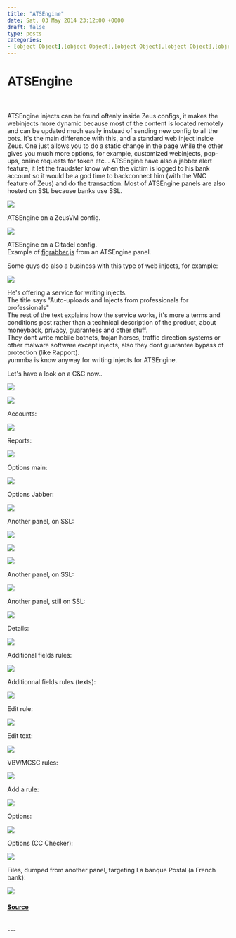 ```yaml
---
title: "ATSEngine"
date: Sat, 03 May 2014 23:12:00 +0000
draft: false
type: posts
categories: 
- [object Object],[object Object],[object Object],[object Object],[object Object],[object Object],[object Object],[object Object]
---
```

# ATSEngine

<br/>

<br/>
ATSEngine injects can be found oftenly inside Zeus configs, it makes the webinjects more dynamic because most of the content is located remotely and can be updated much easily instead of sending new config to all the bots.  
It's the main difference with this, and a standard web inject inside Zeus.  
One just allows you to do a static change in the page while the other gives you much more options, for example, customized webinjects, pop-ups, online requests for token etc...  
ATSEngine have also a jabber alert feature, it let the fraudster know when the victim is logged to his bank account so it would be a god time to backconnect him (with the VNC feature of Zeus) and do the transaction.  
Most of ATSEngine panels are also hosted on SSL because banks use SSL.  
  

[![](https://blogger.googleusercontent.com/img/b/R29vZ2xl/AVvXsEiPhLmFFYYiVauEai3wB2OJKKdX3U24LaqWezrJvqxVt5XUsvsCTJ4JZnlXAwLNlF8u8-HYJBiWH2lEYmnBP7uf0wtFRGLcna-izJmsr9AoR6IwdsJwJSy8b1W7Yv4UMuJ_uJapljqTZ1M/s1600/2014-05-04_12-19-42.png)](https://blogger.googleusercontent.com/img/b/R29vZ2xl/AVvXsEiPhLmFFYYiVauEai3wB2OJKKdX3U24LaqWezrJvqxVt5XUsvsCTJ4JZnlXAwLNlF8u8-HYJBiWH2lEYmnBP7uf0wtFRGLcna-izJmsr9AoR6IwdsJwJSy8b1W7Yv4UMuJ_uJapljqTZ1M/s1600/2014-05-04_12-19-42.png)

ATSEngine on a ZeusVM config.  
  

[![](https://blogger.googleusercontent.com/img/b/R29vZ2xl/AVvXsEh0OSwWoloh7S6BPTKULZq51ZxklEkBpr9rviGatBabWcVvdbovbTTofdttIP6gXYoZ0Eu0HLA-dCnnk3AGxP4lhhIxQU2W-YH3p08EOU76WL-XXIEs4lgCsnHABEYSNsAsMCDkyFH_W5A/s1600/2014-05-04_12-25-03.png)](https://blogger.googleusercontent.com/img/b/R29vZ2xl/AVvXsEh0OSwWoloh7S6BPTKULZq51ZxklEkBpr9rviGatBabWcVvdbovbTTofdttIP6gXYoZ0Eu0HLA-dCnnk3AGxP4lhhIxQU2W-YH3p08EOU76WL-XXIEs4lgCsnHABEYSNsAsMCDkyFH_W5A/s1600/2014-05-04_12-25-03.png)

ATSEngine on a Citadel config.  
Example of [figrabber.js](http://pastebin.com/MBw8HcCB) from an ATSEngine panel.  
  
Some guys do also a business with this type of web injects, for example:  

[![](https://blogger.googleusercontent.com/img/b/R29vZ2xl/AVvXsEgF0ILpLY9wIP5U7B5I5XjOu5CExSw8JbZM72h9vty_TqkCN4Saz6Wat2ZzotvN67jR4pSjYOprJbDVk4tbgDexmbIyzwUdyjP8rMhBpfndBFRs6LaNLUqJlJsOrazkgJQkTy-yn2kAiPc/s400/02-01-2014+21-24-42.png)](https://blogger.googleusercontent.com/img/b/R29vZ2xl/AVvXsEgF0ILpLY9wIP5U7B5I5XjOu5CExSw8JbZM72h9vty_TqkCN4Saz6Wat2ZzotvN67jR4pSjYOprJbDVk4tbgDexmbIyzwUdyjP8rMhBpfndBFRs6LaNLUqJlJsOrazkgJQkTy-yn2kAiPc/s1600/02-01-2014+21-24-42.png)

He's offering a service for writing injects.  
The title says "Auto-uploads and Injects from professionals for professionals"  
The rest of the text explains how the service works, it's more a terms and conditions post rather than a technical description of the product, about moneyback, privacy, guarantees and other stuff.  
They dont write mobile botnets, trojan horses, traffic direction systems or other malware software except injects, also they dont guarantee bypass of protection (like Rapport).  
yummba is know anyway for writing injects for ATSEngine.  
  
Let's have a look on a C&C now..  

[![](https://blogger.googleusercontent.com/img/b/R29vZ2xl/AVvXsEhMUAdNIgrEQNpAYxpa3gjcJkqgYVtzFnSuty85BL8EyUQDqskRyfHIFgedC5cwQ-VSqqF2MNTfK0iZvwnGroUd_KuSF6Zl7K2PjsUYazcM1ClEWnVoC2EEpUeKxgxQpb8pqjT6VkUMpaI/s1600/R9e1D23.png)](https://blogger.googleusercontent.com/img/b/R29vZ2xl/AVvXsEhMUAdNIgrEQNpAYxpa3gjcJkqgYVtzFnSuty85BL8EyUQDqskRyfHIFgedC5cwQ-VSqqF2MNTfK0iZvwnGroUd_KuSF6Zl7K2PjsUYazcM1ClEWnVoC2EEpUeKxgxQpb8pqjT6VkUMpaI/s1600/R9e1D23.png)

  

[![](https://blogger.googleusercontent.com/img/b/R29vZ2xl/AVvXsEhq6Sqk0w7-6dJbl7AG6U55skaiu92qoaKoDFT8Pfw6aAcfz0XpoF_HzY5398ddmC-6H-U4YwcfXfeh17vCNKYWw1u9zNX6zr_0zXW0bzwVKZj-CCydlXJW_0F_K2IndEzqjtoRZSaNvfQ/s1600/BqHPLni.png)](https://blogger.googleusercontent.com/img/b/R29vZ2xl/AVvXsEhq6Sqk0w7-6dJbl7AG6U55skaiu92qoaKoDFT8Pfw6aAcfz0XpoF_HzY5398ddmC-6H-U4YwcfXfeh17vCNKYWw1u9zNX6zr_0zXW0bzwVKZj-CCydlXJW_0F_K2IndEzqjtoRZSaNvfQ/s1600/BqHPLni.png)

  
Accounts:  

[![](https://blogger.googleusercontent.com/img/b/R29vZ2xl/AVvXsEgZVpC6UYtorJqLLG1icTy-OByWabQZo10EIcvmbK63rqtZsCmJKwWRdssGeqnz1DNgUzKozkAvwN6sDsGBBKrB7h3Wju98jcz759hM56khxe1PcI27V7kU23ZlozTq0M898VHrSVAMlng/s400/02-01-2014+21-03-17.png)](https://blogger.googleusercontent.com/img/b/R29vZ2xl/AVvXsEgZVpC6UYtorJqLLG1icTy-OByWabQZo10EIcvmbK63rqtZsCmJKwWRdssGeqnz1DNgUzKozkAvwN6sDsGBBKrB7h3Wju98jcz759hM56khxe1PcI27V7kU23ZlozTq0M898VHrSVAMlng/s1600/02-01-2014+21-03-17.png)

  
Reports:  

[![](https://blogger.googleusercontent.com/img/b/R29vZ2xl/AVvXsEhjpestNbojwrxba_9ZnuecB3yQ40rBTEvaSX0wz1UJU27FXO7WeFT7DR9_kcoJ2eSLBKp67tEakO2pyYxIlV591K6-TGHWE9kbBYaTQZFd9PvecBpxdlvXDDehdrXXKyaab3MrRiCPkdc/s400/02-01-2014+21-13-52.png)](https://blogger.googleusercontent.com/img/b/R29vZ2xl/AVvXsEhjpestNbojwrxba_9ZnuecB3yQ40rBTEvaSX0wz1UJU27FXO7WeFT7DR9_kcoJ2eSLBKp67tEakO2pyYxIlV591K6-TGHWE9kbBYaTQZFd9PvecBpxdlvXDDehdrXXKyaab3MrRiCPkdc/s1600/02-01-2014+21-13-52.png)

  
Options main:  

[![](https://blogger.googleusercontent.com/img/b/R29vZ2xl/AVvXsEgic_Fv_6zr7gaI10mRq4ymqi8kLNMyE51WH8S7jPL3mt6H1dkllzAvykJBCE6jDboNdMaKjhxCiAucl4vpb5CGhxE6C3KNrpkrEuXKSoV5HDxhdhL2wemZn0wWkkozzASG3LFu1A46le8/s400/02-01-2014+21-21-25.png)](https://blogger.googleusercontent.com/img/b/R29vZ2xl/AVvXsEgic_Fv_6zr7gaI10mRq4ymqi8kLNMyE51WH8S7jPL3mt6H1dkllzAvykJBCE6jDboNdMaKjhxCiAucl4vpb5CGhxE6C3KNrpkrEuXKSoV5HDxhdhL2wemZn0wWkkozzASG3LFu1A46le8/s1600/02-01-2014+21-21-25.png)

  
Options Jabber:  

[![](https://blogger.googleusercontent.com/img/b/R29vZ2xl/AVvXsEjQjyTE8DX0Jdnqf5VSU3ah1NUj9IKBgTtycNlbkmttRwaWBDq8UhH4QepfE4OJjDo6lkHeXOcd4z2agrT9ITTvoqhA1ZTcTqRqP9hiw4TCCdTOzLPwl33klaquCOwkgYrD0_5TL5JaYX4/s400/02-01-2014+21-22-25.png)](https://blogger.googleusercontent.com/img/b/R29vZ2xl/AVvXsEjQjyTE8DX0Jdnqf5VSU3ah1NUj9IKBgTtycNlbkmttRwaWBDq8UhH4QepfE4OJjDo6lkHeXOcd4z2agrT9ITTvoqhA1ZTcTqRqP9hiw4TCCdTOzLPwl33klaquCOwkgYrD0_5TL5JaYX4/s1600/02-01-2014+21-22-25.png)

  
Another panel, on SSL:  

[![](https://blogger.googleusercontent.com/img/b/R29vZ2xl/AVvXsEjNF8-ZsfhEOpn6irpZ3hUDTeNfN7T_zZrUBqKoSpxfvu8ywr3uH0vx4H81_WZwoP1UJJy1nBGn4gStUTkdtwKWAvQWyBF2RU5EzZEvR54Nhmga1PNEr2oMMOn0njZvWt70GPciDtrLeIk/s1600/09-01-2014+00-33-21.png)](https://blogger.googleusercontent.com/img/b/R29vZ2xl/AVvXsEjNF8-ZsfhEOpn6irpZ3hUDTeNfN7T_zZrUBqKoSpxfvu8ywr3uH0vx4H81_WZwoP1UJJy1nBGn4gStUTkdtwKWAvQWyBF2RU5EzZEvR54Nhmga1PNEr2oMMOn0njZvWt70GPciDtrLeIk/s1600/09-01-2014+00-33-21.png)

[![](https://blogger.googleusercontent.com/img/b/R29vZ2xl/AVvXsEjkkhUoLv2SZI9AH3e7aSe0NaV8QThFhbFRIyO_XfG-Rv_kNGRWj6HbpmxZSML12utTdKZaEC0wON3QZNOCw4kUbZo0OoTRbYFKFFKB1uqyUYFxNb8XlwfRyq0JZYmOoNxeTj3WV4zUOKU/s1600/09-01-2014+00-32-44.png)](https://blogger.googleusercontent.com/img/b/R29vZ2xl/AVvXsEjkkhUoLv2SZI9AH3e7aSe0NaV8QThFhbFRIyO_XfG-Rv_kNGRWj6HbpmxZSML12utTdKZaEC0wON3QZNOCw4kUbZo0OoTRbYFKFFKB1uqyUYFxNb8XlwfRyq0JZYmOoNxeTj3WV4zUOKU/s1600/09-01-2014+00-32-44.png)

[![](https://blogger.googleusercontent.com/img/b/R29vZ2xl/AVvXsEh1ocJ8q363R_IqZuzA_49hYRZ9ufZe6ZFhSWQNUMx8llrxMr_0xfeteva5JrPFk3ap0MD2Xi1ppbijFDQ5rA-MiSgyRjjtR714WVSrZpvr_sgdTc7cpdldJeHV9KXhyphenhyphengq30-G5IQb3HyA/s1600/09-01-2014+00-33-49.png)](https://blogger.googleusercontent.com/img/b/R29vZ2xl/AVvXsEh1ocJ8q363R_IqZuzA_49hYRZ9ufZe6ZFhSWQNUMx8llrxMr_0xfeteva5JrPFk3ap0MD2Xi1ppbijFDQ5rA-MiSgyRjjtR714WVSrZpvr_sgdTc7cpdldJeHV9KXhyphenhyphengq30-G5IQb3HyA/s1600/09-01-2014+00-33-49.png)

  
Another panel, on SSL:  

[![](https://blogger.googleusercontent.com/img/b/R29vZ2xl/AVvXsEjKdo-q2MdiT1QmJW7OKWvokCo9oUH5XCdDZhruzUDxJ2ugT9he18KIsbQNZpZ08j9vXNm1vU3CYUz1HOcQMNmY_h-fgVfks1l9_10aCS_2dZu7hvRhJqVrMTN-HpBA_d8F-POHxwfS-2s/s1600/22-01-2014+14-18-52.png)](https://blogger.googleusercontent.com/img/b/R29vZ2xl/AVvXsEjKdo-q2MdiT1QmJW7OKWvokCo9oUH5XCdDZhruzUDxJ2ugT9he18KIsbQNZpZ08j9vXNm1vU3CYUz1HOcQMNmY_h-fgVfks1l9_10aCS_2dZu7hvRhJqVrMTN-HpBA_d8F-POHxwfS-2s/s1600/22-01-2014+14-18-52.png)

  
Another panel, still on SSL:  

[![](https://blogger.googleusercontent.com/img/b/R29vZ2xl/AVvXsEgwre1W9j3zRjrEa1h1FVAY016IWMcb8GO98T3du3H8JtZCM-E-srmol1u-PcQ_Zza0_GspBtI538tlXL5kj_5gS40zCjp2_SLHdmtJCSgJpgWjudEDTCJZFyOj4MYC_4BhtyqhB0qsaIQ/s1600/20-02-2014+15-02-46.png)](https://blogger.googleusercontent.com/img/b/R29vZ2xl/AVvXsEgwre1W9j3zRjrEa1h1FVAY016IWMcb8GO98T3du3H8JtZCM-E-srmol1u-PcQ_Zza0_GspBtI538tlXL5kj_5gS40zCjp2_SLHdmtJCSgJpgWjudEDTCJZFyOj4MYC_4BhtyqhB0qsaIQ/s1600/20-02-2014+15-02-46.png)

  
Details:  

[![](https://blogger.googleusercontent.com/img/b/R29vZ2xl/AVvXsEjDRQj1bykRPEsp1R6DkxBzMc4k-MjEf3WGMTE3VMulyiZ1Gvga5nxX-_wqlVx0CDDuErlyU-7wKeUt7BHk3Flp0EtmPC8tbgjWNSFq7zUd8lBCU-wVwG1WLzL7s7kAQHwP_GCgz4ZTFgo/s1600/20-02-2014+15-28-51.png)](https://blogger.googleusercontent.com/img/b/R29vZ2xl/AVvXsEjDRQj1bykRPEsp1R6DkxBzMc4k-MjEf3WGMTE3VMulyiZ1Gvga5nxX-_wqlVx0CDDuErlyU-7wKeUt7BHk3Flp0EtmPC8tbgjWNSFq7zUd8lBCU-wVwG1WLzL7s7kAQHwP_GCgz4ZTFgo/s1600/20-02-2014+15-28-51.png)

  
Additional fields rules:  

[![](https://blogger.googleusercontent.com/img/b/R29vZ2xl/AVvXsEiVg8dizbvsDCs4T7Ihvgrvcu-L29pqM1mntbFhf5VbFLi090_gkITNh683QN_xol0lFa1w9oRABdG3LvwXgDKckfW_ssMmpu32bc3rwMmas1ry_GgKtm0S4Q_y4-ULVGV3XaszggJaaRQ/s1600/20-02-2014+15-06-26.png)](https://blogger.googleusercontent.com/img/b/R29vZ2xl/AVvXsEiVg8dizbvsDCs4T7Ihvgrvcu-L29pqM1mntbFhf5VbFLi090_gkITNh683QN_xol0lFa1w9oRABdG3LvwXgDKckfW_ssMmpu32bc3rwMmas1ry_GgKtm0S4Q_y4-ULVGV3XaszggJaaRQ/s1600/20-02-2014+15-06-26.png)

  
Additionnal fields rules (texts):  

[![](https://blogger.googleusercontent.com/img/b/R29vZ2xl/AVvXsEhfxtwWV0ngx54pgUU0ujehZhxT2De6KNubcrbo_GlDcpYDK0AdGVOp2kLnkRIMfx7AWogyuglUoTqMHIWiigeGcF2JxPoikDch7uMXw2e7Q0z_r_lz0AWsfHuorTCk_zJekXbUNi1xMgM/s1600/20-02-2014+15-07-25.png)](https://blogger.googleusercontent.com/img/b/R29vZ2xl/AVvXsEhfxtwWV0ngx54pgUU0ujehZhxT2De6KNubcrbo_GlDcpYDK0AdGVOp2kLnkRIMfx7AWogyuglUoTqMHIWiigeGcF2JxPoikDch7uMXw2e7Q0z_r_lz0AWsfHuorTCk_zJekXbUNi1xMgM/s1600/20-02-2014+15-07-25.png)

  
Edit rule:  

[![](https://blogger.googleusercontent.com/img/b/R29vZ2xl/AVvXsEj5AafSGYMJS4tZWPLWHIz9IK-36Ig3WQCOj0nPYSuE7S6Xv-pET-6Me-x0-tp7B7-V0bK-GO3yzkKDqKu1_MVGTalomrl9R9M-sVBL0Zsl21FhAV3LXF3dQJEfQDU0yp4udZ4xkZHwWrM/s1600/20-02-2014+15-20-15.png)](https://blogger.googleusercontent.com/img/b/R29vZ2xl/AVvXsEj5AafSGYMJS4tZWPLWHIz9IK-36Ig3WQCOj0nPYSuE7S6Xv-pET-6Me-x0-tp7B7-V0bK-GO3yzkKDqKu1_MVGTalomrl9R9M-sVBL0Zsl21FhAV3LXF3dQJEfQDU0yp4udZ4xkZHwWrM/s1600/20-02-2014+15-20-15.png)

  
Edit text:  

[![](https://blogger.googleusercontent.com/img/b/R29vZ2xl/AVvXsEjD0PftmHUUdEOdOm2vM-l7gXWnqQb0jhIVM5juuwUOnwx6_7Ajq-n3IrNGYbueoiPPN14UPV0pXN8pRCojomZnL50Yqskq0Odcl30gmhzBE_nTUm0itIKTI4p1kyvIVWKZ4nOBo-5i77s/s1600/20-02-2014+15-18-21.png)](https://blogger.googleusercontent.com/img/b/R29vZ2xl/AVvXsEjD0PftmHUUdEOdOm2vM-l7gXWnqQb0jhIVM5juuwUOnwx6_7Ajq-n3IrNGYbueoiPPN14UPV0pXN8pRCojomZnL50Yqskq0Odcl30gmhzBE_nTUm0itIKTI4p1kyvIVWKZ4nOBo-5i77s/s1600/20-02-2014+15-18-21.png)

  
VBV/MCSC rules:  

[![](https://blogger.googleusercontent.com/img/b/R29vZ2xl/AVvXsEgsOBxcQD4K787WVt25rfs1bcigdo08NUVwa6XbzqeM58_z9jpDbZXnxvi2_Bh32Y0c7ivdgx-6vXUQ3xOycJn3IjRhkmU3j88vdn00NXId1dexQH1OqmslCQVY9sb0FwxK0A1B9JXUSic/s1600/20-02-2014+15-08-30.png)](https://blogger.googleusercontent.com/img/b/R29vZ2xl/AVvXsEgsOBxcQD4K787WVt25rfs1bcigdo08NUVwa6XbzqeM58_z9jpDbZXnxvi2_Bh32Y0c7ivdgx-6vXUQ3xOycJn3IjRhkmU3j88vdn00NXId1dexQH1OqmslCQVY9sb0FwxK0A1B9JXUSic/s1600/20-02-2014+15-08-30.png)

  
Add a rule:  

[![](https://blogger.googleusercontent.com/img/b/R29vZ2xl/AVvXsEi_CaZPobkMaxCFwtrH6ks9kBe_aCn3pJDjdTpyqlwZrZzajwAwALtdonse6GuNOdRUT-kButWpF7UB62ZvsgHPiyyKHKUxV-GInRNqFptEc6jELdkGTstoWV2BJ660ACHCAcnFw6nx0O4/s1600/20-02-2014+15-16-42.png)](https://blogger.googleusercontent.com/img/b/R29vZ2xl/AVvXsEi_CaZPobkMaxCFwtrH6ks9kBe_aCn3pJDjdTpyqlwZrZzajwAwALtdonse6GuNOdRUT-kButWpF7UB62ZvsgHPiyyKHKUxV-GInRNqFptEc6jELdkGTstoWV2BJ660ACHCAcnFw6nx0O4/s1600/20-02-2014+15-16-42.png)

  
Options:  

[![](https://blogger.googleusercontent.com/img/b/R29vZ2xl/AVvXsEjPc8Hp1rzRE_Xelpu0EfhnDV7XUtj1oFC09B9O2FKZ5rK6cdu97v2loNk-bSM1wGcgic_UXOObjIqk0UmeVC_LkIMb3PVEPMgDlEkaXlr_E_gVLJSTuKhrPK9armGH9_YpEb-gkGpGNlc/s1600/20-02-2014+15-11-02.png)](https://blogger.googleusercontent.com/img/b/R29vZ2xl/AVvXsEjPc8Hp1rzRE_Xelpu0EfhnDV7XUtj1oFC09B9O2FKZ5rK6cdu97v2loNk-bSM1wGcgic_UXOObjIqk0UmeVC_LkIMb3PVEPMgDlEkaXlr_E_gVLJSTuKhrPK9armGH9_YpEb-gkGpGNlc/s1600/20-02-2014+15-11-02.png)

  
Options (CC Checker):  

[![](https://blogger.googleusercontent.com/img/b/R29vZ2xl/AVvXsEhEP8945GEDUnizLdpQYMqdkbUeTeliWYN3-wMcd4yCQHiQL3EBX10ALKUGtyFVcDMUBfQMWobE_8ZTpCKIMonYa79948_lZzAVK7ou70NqQL22TV56fH4e-jtWuXYxdtHkBE8CfmaF0FE/s1600/20-02-2014+15-12-23.png)](https://blogger.googleusercontent.com/img/b/R29vZ2xl/AVvXsEhEP8945GEDUnizLdpQYMqdkbUeTeliWYN3-wMcd4yCQHiQL3EBX10ALKUGtyFVcDMUBfQMWobE_8ZTpCKIMonYa79948_lZzAVK7ou70NqQL22TV56fH4e-jtWuXYxdtHkBE8CfmaF0FE/s1600/20-02-2014+15-12-23.png)

  
Files, dumped from another panel, targeting La banque Postal (a French bank):  

[![](https://blogger.googleusercontent.com/img/b/R29vZ2xl/AVvXsEjF3rrEh_OaN1F6grGTp8eCP0DjAwkUtt4By311QRKfMe-cSOLRnba38YTcAggt3eSPFNOIECRp3NVN8wFfqZtnHvE5gkRgy94hyphenhyphen2Geoy6X0SSfv1n27NvsRsNQ5VVFD_p7Kl9gKSMNHSA/s1600/02-01-2014+21-36-38.png)](https://blogger.googleusercontent.com/img/b/R29vZ2xl/AVvXsEjF3rrEh_OaN1F6grGTp8eCP0DjAwkUtt4By311QRKfMe-cSOLRnba38YTcAggt3eSPFNOIECRp3NVN8wFfqZtnHvE5gkRgy94hyphenhyphen2Geoy6X0SSfv1n27NvsRsNQ5VVFD_p7Kl9gKSMNHSA/s1600/02-01-2014+21-36-38.png)

#### [Source](https://www.xylibox.com/2014/05/atsengine.html)

<br/>
---
